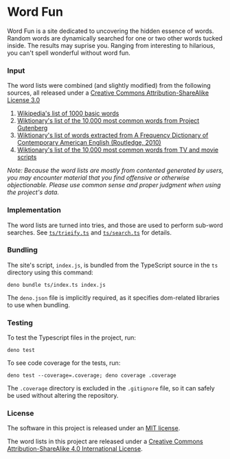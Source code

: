 # Word Fun

Word Fun is a site dedicated to uncovering the hidden essence of words. Random
words are dynamically searched for one or two other words tucked inside. The
results may suprise you. Ranging from interesting to hilarious, you can't spell
wonderful without word fun.

### Input

The word lists were combined (and slightly modified) from the following sources,
all released under a [Creative Commons Attribution-ShareAlike License 3.0][1]

1. [Wikipedia's list of 1000 basic words][2]
2. [Wiktionary's list of the 10,000 most common words from Project Gutenberg][3]
3. [Wiktionary's list of words extracted from A Frequency Dictionary of Contemporary American English (Routledge, 2010)][4]
4. [Wiktionary's list of the 10,000 most common words from TV and movie scripts][5]

_Note: Because the word lists are mostly from contented generated by users, you
may encounter material that you find offensive or otherwise objectionable.
Please use common sense and proper judgment when using the project's data._

### Implementation

The word lists are turned into tries, and those are used to perform sub-word
searches. See [`ts/trieify.ts`][6] and [`ts/search.ts`][7] for details.

### Bundling

The site's script, `index.js`, is bundled from the TypeScript source in the `ts`
directory using this command:

`deno bundle ts/index.ts index.js`

The `deno.json` file is implicitly required, as it specifies dom-related
libraries to use when bundling.

### Testing

To test the Typescript files in the project, run:

`deno test`

To see code coverage for the tests, run:

`deno test --coverage=.coverage; deno coverage .coverage`

The `.coverage` directory is excluded in the `.gitignore` file, so it can safely
be used without altering the repository.

### License

The software in this project is released under an [MIT license][8].

The word lists in this project are released under a
[Creative Commons Attribution-ShareAlike 4.0 International License][9].

[1]: https://creativecommons.org/licenses/by-sa/3.0/
[2]: https://simple.wikipedia.org/wiki/Wikipedia:List_of_1000_basic_words
[3]: https://en.wiktionary.org/wiki/Wiktionary:Frequency_lists/PG/2006/04/1-10000
[4]: https://en.wiktionary.org/wiki/Wiktionary:Frequency_lists/A_Frequency_Dictionary_of_Contemporary_American_English
[5]: https://en.wiktionary.org/wiki/Wiktionary:Frequency_lists/TV/2006/1-1000
[6]: ts/trieify.ts
[7]: ts/search.ts
[8]: LICENSE
[9]: https://creativecommons.org/licenses/by-sa/4.0/

